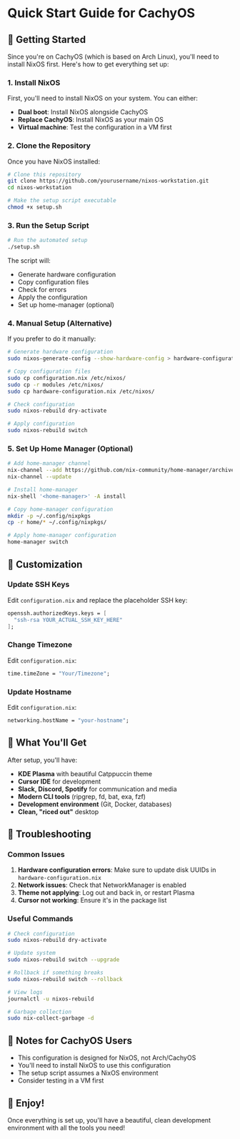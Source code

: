 # Quick Start Guide for CachyOS

## 🚀 Getting Started

Since you're on CachyOS (which is based on Arch Linux), you'll need to install NixOS first. Here's how to get everything set up:

### 1. Install NixOS

First, you'll need to install NixOS on your system. You can either:
- **Dual boot**: Install NixOS alongside CachyOS
- **Replace CachyOS**: Install NixOS as your main OS
- **Virtual machine**: Test the configuration in a VM first

### 2. Clone the Repository

Once you have NixOS installed:

```bash
# Clone this repository
git clone https://github.com/yourusername/nixos-workstation.git
cd nixos-workstation

# Make the setup script executable
chmod +x setup.sh
```

### 3. Run the Setup Script

```bash
# Run the automated setup
./setup.sh
```

The script will:
- Generate hardware configuration
- Copy configuration files
- Check for errors
- Apply the configuration
- Set up home-manager (optional)

### 4. Manual Setup (Alternative)

If you prefer to do it manually:

```bash
# Generate hardware configuration
sudo nixos-generate-config --show-hardware-config > hardware-configuration.nix

# Copy configuration files
sudo cp configuration.nix /etc/nixos/
sudo cp -r modules /etc/nixos/
sudo cp hardware-configuration.nix /etc/nixos/

# Check configuration
sudo nixos-rebuild dry-activate

# Apply configuration
sudo nixos-rebuild switch
```

### 5. Set Up Home Manager (Optional)

```bash
# Add home-manager channel
nix-channel --add https://github.com/nix-community/home-manager/archive/release-23.11.tar.gz home-manager
nix-channel --update

# Install home-manager
nix-shell '<home-manager>' -A install

# Copy home-manager configuration
mkdir -p ~/.config/nixpkgs
cp -r home/* ~/.config/nixpkgs/

# Apply home-manager configuration
home-manager switch
```

## 🔧 Customization

### Update SSH Keys
Edit `configuration.nix` and replace the placeholder SSH key:
```nix
openssh.authorizedKeys.keys = [
  "ssh-rsa YOUR_ACTUAL_SSH_KEY_HERE"
];
```

### Change Timezone
Edit `configuration.nix`:
```nix
time.timeZone = "Your/Timezone";
```

### Update Hostname
Edit `configuration.nix`:
```nix
networking.hostName = "your-hostname";
```

## 🎯 What You'll Get

After setup, you'll have:
- **KDE Plasma** with beautiful Catppuccin theme
- **Cursor IDE** for development
- **Slack, Discord, Spotify** for communication and media
- **Modern CLI tools** (ripgrep, fd, bat, exa, fzf)
- **Development environment** (Git, Docker, databases)
- **Clean, "riced out"** desktop

## 🐛 Troubleshooting

### Common Issues

1. **Hardware configuration errors**: Make sure to update disk UUIDs in `hardware-configuration.nix`
2. **Network issues**: Check that NetworkManager is enabled
3. **Theme not applying**: Log out and back in, or restart Plasma
4. **Cursor not working**: Ensure it's in the package list

### Useful Commands

```bash
# Check configuration
sudo nixos-rebuild dry-activate

# Update system
sudo nixos-rebuild switch --upgrade

# Rollback if something breaks
sudo nixos-rebuild switch --rollback

# View logs
journalctl -u nixos-rebuild

# Garbage collection
sudo nix-collect-garbage -d
```

## 📝 Notes for CachyOS Users

- This configuration is designed for NixOS, not Arch/CachyOS
- You'll need to install NixOS to use this configuration
- The setup script assumes a NixOS environment
- Consider testing in a VM first

## 🎉 Enjoy!

Once everything is set up, you'll have a beautiful, clean development environment with all the tools you need! 